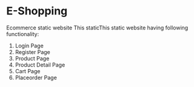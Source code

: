 # E-Shopping
Ecommerce static website
This staticThis static website having following functionality:
1. Login Page
2. Register Page
3. Product Page
4. Product Detail Page
5. Cart Page
6. Placeorder Page
